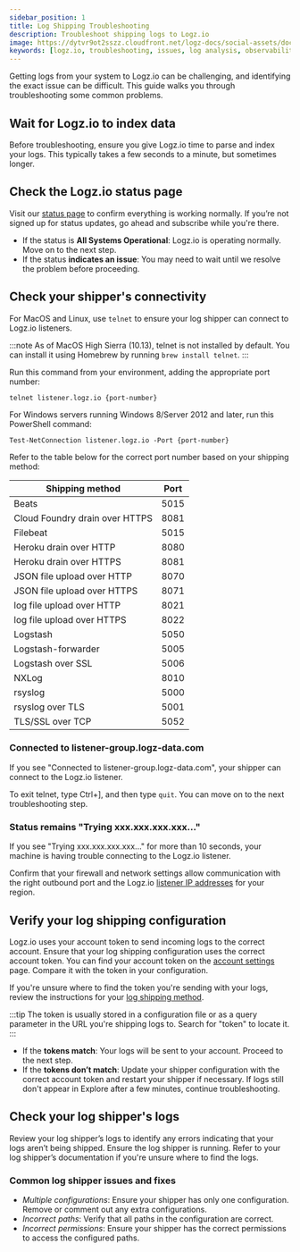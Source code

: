 ```yaml
---
sidebar_position: 1
title: Log Shipping Troubleshooting
description: Troubleshoot shipping logs to Logz.io
image: https://dytvr9ot2sszz.cloudfront.net/logz-docs/social-assets/docs-social.jpg
keywords: [logz.io, troubleshooting, issues, log analysis, observability]
---
```


Getting logs from your system to Logz.io can be challenging, and identifying the exact issue can be difficult. This guide walks you through troubleshooting some common problems.



## Wait for Logz.io to index data

Before troubleshooting, ensure you give Logz.io time to parse and index your logs. This typically takes a few seconds to a minute, but sometimes longer.



## Check the Logz.io status page


Visit our [status page](http://status.logz.io/) to confirm everything is working normally. If you’re not signed up for status updates, go ahead and subscribe while you're there.

* If the status is **All Systems Operational**: Logz.io is operating normally. Move on to the next step.
* If the status **indicates an issue**: You may need to wait until we resolve the problem before proceeding.


## Check your shipper's connectivity

For MacOS and Linux, use `telnet` to ensure your log shipper can connect to Logz.io listeners.

:::note
As of MacOS High Sierra (10.13), telnet is not installed by default. You can install it using Homebrew by running `brew install telnet`.
:::

Run this command from your environment, adding the appropriate port number:

```shell
telnet listener.logz.io {port-number}
```

For Windows servers running Windows 8/Server 2012 and later, run this PowerShell command:


```shell
Test-NetConnection listener.logz.io -Port {port-number}
```

Refer to the table below for the correct port number based on your shipping method:


| Shipping method                         | Port |
|-----------------------------------------|------|
| Beats                                   | 5015 |
| Cloud Foundry drain over HTTPS          | 8081 |
| Filebeat                                | 5015 |
| Heroku drain over HTTP                  | 8080 |
| Heroku drain over HTTPS                 | 8081 |
| JSON file upload over HTTP              | 8070 |
| JSON file upload over HTTPS             | 8071 |
| log file upload over HTTP               | 8021 |
| log file upload over HTTPS              | 8022 |
| Logstash                                | 5050 |
| Logstash-forwarder                      | 5005 |
| Logstash over SSL                       | 5006 |
| NXLog                                   | 8010 |
| rsyslog                                 | 5000 |
| rsyslog over TLS                        | 5001 |
| TLS/SSL over TCP                        | 5052 |



### Connected to listener-group.logz-data.com

If you see "Connected to listener-group.logz-data.com",
your shipper can connect to the Logz.io listener.

To exit telnet, type Ctrl+], and then type `quit`.
You can move on to the next troubleshooting step.

### Status remains "Trying xxx.xxx.xxx.xxx..."

If you see "Trying xxx.xxx.xxx.xxx..." for more than 10 seconds,
your machine is having trouble connecting to the Logz.io listener.

Confirm that your firewall and network settings
allow communication with the right outbound port
and the Logz.io [listener IP addresses](/docs/user-guide/admin/hosting-regions/listener-ip-addresses/)
for your region.

## Verify your log shipping configuration

Logz.io uses your account token to send incoming logs to the correct account. Ensure that your log shipping configuration uses the correct account token. You can find your account token on the [account settings](https://app.logz.io/#/dashboard/settings/manage-accounts) page. Compare it with the token in your configuration.

If you're unsure where to find the token you're sending with your logs, review the instructions for your [log shipping method](https://app.logz.io/#/dashboard/integrations/collectors).

:::tip
The token is usually stored in a configuration file or as a query parameter in the URL you're shipping logs to. Search for "token" to locate it.
:::

* If the **tokens match**: Your logs will be sent to your account. Proceed to the next step.
* If the **tokens don’t match**: Update your shipper configuration with the correct account token and restart your shipper if necessary. If logs still don't appear in Explore after a few minutes, continue troubleshooting.


## Check your log shipper's logs

Review your log shipper’s logs to identify any errors indicating that your logs aren’t being shipped. Ensure the log shipper is running. Refer to your log shipper’s documentation if you're unsure where to find the logs.


### Common log shipper issues and fixes

* _Multiple configurations_: Ensure your shipper has only one configuration. Remove or comment out any extra configurations.
* _Incorrect paths_: Verify that all paths in the configuration are correct.
* _Incorrect permissions_: Ensure your shipper has the correct permissions to access the configured paths.

